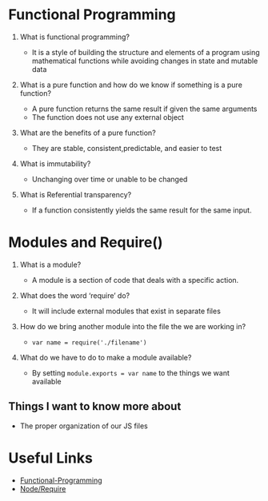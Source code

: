 # Functional Programming

1. What is functional programming?

    - It is a style of building the structure and elements of a program using mathematical functions while avoiding changes in state and mutable data

2. What is a pure function and how do we know if something is a pure function?

    - A pure function returns the same result if given the same arguments
    - The function does not use any external object

3. What are the benefits of a pure function?

    - They are stable, consistent,predictable, and easier to test

4. What is immutability?

    - Unchanging over time or unable to be changed

5. What is Referential transparency?

    - If a function consistently yields the same result for the same input.

# Modules and Require()

1. What is a module?

    - A module is a section of code that deals with a specific action.

2. What does the word ‘require’ do?

    - It will include external modules that exist in separate files

3. How do we bring another module into the file the we are working in?

    - `var name = require('./filename')`

4. What do we have to do to make a module available?

    - By setting `module.exports = var name` to the things we want available

## Things I want to know more about

- The proper organization of our JS files

# Useful Links

- [Functional-Programming](https://medium.com/the-renaissance-developer/concepts-of-functional-programming-in-javascript-6bc84220d2aa)
- [Node/Require](https://www.youtube.com/watch?v=xHLd36QoS4k)